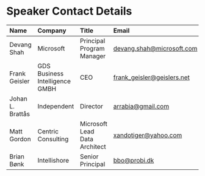 # Speaker Contact Details

| Name             | Company                        | Title                         | Email                                                             | LinkedIn                                                        |
| :--------------- | :----------------------------- | :---------------------------- | :---------------------------------------------------------------- | :-------------------------------------------------------------- |
| Devang Shah      | Microsoft                      | Principal Program Manager     | [devang.shah@microsoft.com](mailto://devang.shah@microsoft.com)   | [/in/shahdevang](https://www.linkedin.com/in/shahdevang/)       |
| Frank Geisler    | GDS Business Intelligence GMBH | CEO                           | [frank_geisler@geislers.net](mailto://frank_geisler@geislers.net) | [in/frank-geisler/](https://www.linkedin.com/in/frank-geisler/) |
| Johan L. Brattås | Independent                    | Director                      | [arrabia@gmail.com](mailto://arrabia@gmail.com)                   | [/in/johanludvig](https://www.linkedin.com/in/johanludvig/)     |
| Matt Gordon      | Centric Consulting             | Microsoft Lead Data Architect | [xandotiger@yahoo.com](mailto://xandotiger@yahoo.com)             | [/in/sqlatspeed/](https://www.linkedin.com/in/sqlatspeed/)      |
| Brian Bønk       | Intellishore                   | Senior Principal              | [bbo@probi.dk](mailto://bbo@probi.dk)                             | [/in/brianbonk/](https://linkedin.com/in/brianbonk)             |
